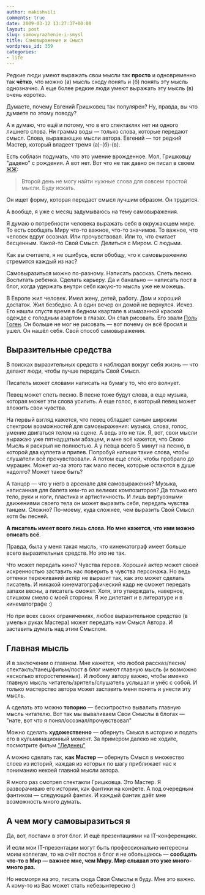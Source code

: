 ```yaml
---
author: makishvili
comments: true
date: 2009-03-12 13:27:37+00:00
layout: post
slug: samovyrazhenie-i-smysl
title: Самовыражение и Смысл
wordpress_id: 359
categories:
- life
---
```


Редкие люди умеют выражать свои мысли так **просто** и одновременно так **чётко**, что можно (а) мысль сходу понять и (б) понять эту мысль однозначно. А еще более редкие люди умеют выражать эту мысль (в) очень коротко.

Думаете, почему Евгений Гришковец так популярен? Ну, правда, вы что думаете по этому поводу?

А я думаю, что ещё и потому, что в его спектаклях нет ни одного лишнего слова. Ни грамма воды — только слова, которые передают смысл. Слова, выражающие мысли автора. Евгений — тот редкий Мастер, который владеет тремя (а)-(б)-(в).

Есть соблазн подумать, что это умение врожденное. Мол, Гришковцу "дадено" с рождения. А вот нет. Вот что не так давно он писал в своем [ЖЖ](http://e-grishkovets.livejournal.com):


> Второй день не могу найти нужные слова для совсем простой мысли. Буду искать.


Он ищет форму, которая передаст смысл лучшим образом. Он трудится.

А вообще, я уже с месяц задумываюсь на тему самовыражения.

<!-- more -->Я думаю о потребности человека выражать себя в окружающем мире. То есть сообщать Миру что-то важное, что-то значимое. То важное, что человек вдруг осознал. Или прочувствовал. Или то, что считает бесценным. Какой-то Свой Смысл. Делиться с Миром. С людьми.

Как вы считаете, я не ошибусь, если обобщу, что к самовыражению стремится каждый из нас?

Самовыразиться можно по-разному. Написать рассказ. Спеть песню. Воспитать ребенка. Сделать карьеру. Да и банально — написать пост в блог, когда удержать внутри себя какую-то мысль уже не можешь.

В Европе жил человек. Имел жену, детей, работу. Дом и хороший достаток. Жил безбедно. А в один вечер он домой не вернулся. Исчез. Его нашли спустя время в бедном квартале в измазанной краской одежде с голодным азартом в глазах. Он стал рисовать. Его звали [Поль Гоген](http://ru.wikipedia.org/wiki/%D0%93%D0%BE%D0%B3%D0%B5%D0%BD,_%D0%9F%D0%BE%D0%BB%D1%8C). Он больше не мог не рисовать — вот почему он всё бросил и ушел. Он нашёл себя. Свой способ самовыражения.


## Выразительные средства


В поисках выразительных средств я наблюдал вокруг себя жизнь — что делают люди, чтобы лучше передать Свой Смысл.

Писатель может словами написать на бумагу то, что его волнует.

Певец может спеть песню. В песне тоже будут слова, а еще музыка, которая может эти слова усилить. А еще голос, в который певец может вложить свои чувства.

На первый взгляд кажется, что певец обладает самым широким спектром возможностей для самовыражения: музыка, слова, голос, умение двигаться телом на сцене. А ведь это не так. Я, вот, свои мысли выражаю уже пятнадцатым абзацем, и мне всё кажется, что Свою Мысль я раскрыл не полностью. А у певца всего 5 минут на песню, в которой два куплета и припев. Попробуй напиши такие слова, чтобы слушатели всё прочувствовали. А потом еще спой, чтобы пробрало до мурашек. Может из-за этого так мало песен, которые остаются в душе надолго? Может такое быть?

А танцор — что у него в арсенале для самовыражения? Музыка, написанная для балета кем-то из великих композиторов? Да только его тело, руки и ноги, пластика и артистичность. И лишь виртуозными движениями своего тела он может выразить себя, передать чувства танцем. Сложно? По-моему, куда сложнее, чем выразить Свой Смысл хотя бы песней.

**А писатель имеет всего лишь слова. Но мне кажется, что ими можно описать всё**.

Правда, была у меня такая мысль, что кинематограф имеет больше всего выразительных средств. Но это не так.

Что может передать кино? Чувства героев. Хороший актер может своей искренностью заставить нас поверить в  чувства персонажа. Но ведь оттенки переживаний актёр не выразит так, как это может сделать писатель. И никакой кинематографический кадр не сможет передать запахи весны, а писатель сможет. Хотя, это утверждать, наверное, слишком смело с моей стороны. Я же дилетант и в литературе и в кинематографе :)

Но при всех своих ограничениях, любое выразительное средство (в умелых руках Мастера) может передать нам Смысл Автора. И заставить думать над этим Смыслом.


## Главная мысль


И в заключении о главном.
Мне кажется, что любой рассказ/песня/спектакль/танец/фильм/пост в блог имеют главную мысль (и возможно несколько второстепенных). И любому автору важно, чтобы именно главную мысль читатель/зритель/слушатель услышал и унёс с собой. И только мастерство автора может заставить меня понять и унести эту мысль.

А сделать это можно **топорно** — бесхитростно вывалить главную мысль читателю. Вот так мы вываливаем Свои Смыслы в блогах — "нате, вот что я понял/осознал/прочувствовал"

Можно сделать **художественно** — обернуть Смысл в историю и подать его в кульминационный момент. За примером далеко не ходите, посмотрите фильм ["Леденец"](http://makishvili.com/2008/12/ledenec/)

А можно сделать так, **как Мастер** — обернуть Смысл в множество слоев из историй, каждая из которых по шагу приближает нас к пониманию некоей главной мысли автора.

Я много раз смотрел спектакли Гришковца. Это Мастер. Я разворачиваю его истории, как фантики на конфете. А под очередным фантиком — следующий фантик. И каждый фантик даёт мне возможность много думать.


## А чем могу самовыразиться я


Да, вот, постами в этот блог. И ещё презентациями на IT-конференциях.

И если мои IT-презентации могут быть профессионально интересны моим коллегам, то на счёт постов в блог я не обольщаюсь — **сообщать что-то в Мир — важнее мне, чем Миру. Мир слышал это уже много-много раз.**

Но несмотря на это, писать сюда Свои Смыслы я буду. Мне это важно. А кому-то из Вас может стать небезынтересно :)
